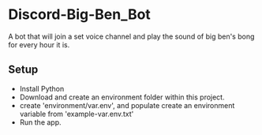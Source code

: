 # Discord-Big-Ben_Bot
A bot that will join a set voice channel and play the sound of big ben's bong for every hour it is.

## Setup
- Install Python
- Download and create an environment folder within this project.
- create 'environment/var.env', and populate create an environment variable from 'example-var.env.txt'
- Run the app.